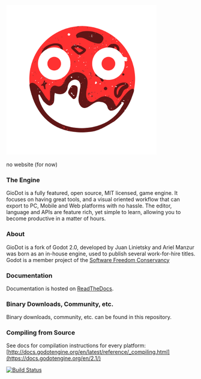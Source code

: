 <img src="Logo.svg" width="400" alt="GioDot Engine logo">

no website (for now)

### The Engine

GioDot is a fully featured, open source, MIT licensed, game engine. It focuses on having great tools, and a visual oriented workflow that can export to PC, Mobile and Web platforms with no hassle.
The editor, language and APIs are feature rich, yet simple to learn, allowing you to become productive in a matter of hours.

### About

GioDot is a fork of Godot 2.0, developed by Juan Linietsky and Ariel Manzur was born as an in-house engine, used to publish several work-for-hire titles. Godot is a member project of the [Software Freedom Conservancy](https://sfconservancy.org)

### Documentation

Documentation is hosted on [ReadTheDocs](https://docs.godotengine.org/en/2.1/).

### Binary Downloads, Community, etc.

Binary downloads, community, etc. can be found in this repository.

### Compiling from Source

See docs for compilation instructions for every platform:
[http://docs.godotengine.org/en/latest/reference/_compiling.html](https://docs.godotengine.org/en/2.1/)

[![Build Status](https://travis-ci.org/godotengine/godot.svg?branch=master)](https://travis-ci.org/godotengine/godot)

